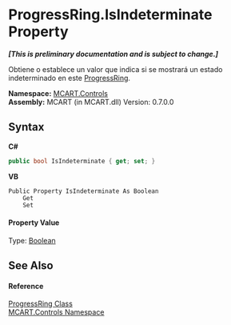 # ProgressRing.IsIndeterminate Property 
 _**\[This is preliminary documentation and is subject to change.\]**_

Obtiene o establece un valor que indica si se mostrará un estado indeterminado en este <a href="479c7f61-4494-3db6-3c8c-d3948d9ce248">ProgressRing</a>.

**Namespace:**&nbsp;<a href="1c9d7a8e-81d4-838a-f87d-7379b253b6ce">MCART.Controls</a><br />**Assembly:**&nbsp;MCART (in MCART.dll) Version: 0.7.0.0

## Syntax

**C#**<br />
``` C#
public bool IsIndeterminate { get; set; }
```

**VB**<br />
``` VB
Public Property IsIndeterminate As Boolean
	Get
	Set
```


#### Property Value
Type: <a href="http://msdn2.microsoft.com/es-es/library/a28wyd50" target="_blank">Boolean</a>

## See Also


#### Reference
<a href="479c7f61-4494-3db6-3c8c-d3948d9ce248">ProgressRing Class</a><br /><a href="1c9d7a8e-81d4-838a-f87d-7379b253b6ce">MCART.Controls Namespace</a><br />
